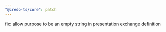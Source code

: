 ```yaml
---
"@credo-ts/core": patch
---
```


fix: allow purpose to be an empty string in presentation exchange definition
